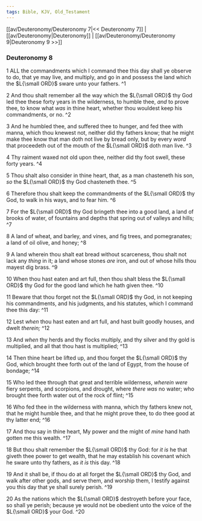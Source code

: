 ```yaml
---
tags: Bible, KJV, Old_Testament
---
```


[[av/Deuteronomy/Deuteronomy 7|<< Deuteronomy 7]] | [[av/Deuteronomy|Deuteronomy]] | [[av/Deuteronomy/Deuteronomy 9|Deuteronomy 9 >>]]

### Deuteronomy 8

1 ALL the commandments which I command thee this day shall ye observe to do, that ye may live, and multiply, and go in and possess the land which the $L{\small ORD}$ sware unto your fathers. ^1

2 And thou shalt remember all the way which the $L{\small ORD}$ thy God led thee these forty years in the wilderness, to humble thee, _and_ to prove thee, to know what _was_ in thine heart, whether thou wouldest keep his commandments, or no. ^2

3 And he humbled thee, and suffered thee to hunger, and fed thee with manna, which thou knewest not, neither did thy fathers know; that he might make thee know that man doth not live by bread only, but by every _word_ that proceedeth out of the mouth of the $L{\small ORD}$ doth man live. ^3

4 Thy raiment waxed not old upon thee, neither did thy foot swell, these forty years. ^4

5 Thou shalt also consider in thine heart, that, as a man chasteneth his son, _so_ the $L{\small ORD}$ thy God chasteneth thee. ^5

6 Therefore thou shalt keep the commandments of the $L{\small ORD}$ thy God, to walk in his ways, and to fear him. ^6

7 For the $L{\small ORD}$ thy God bringeth thee into a good land, a land of brooks of water, of fountains and depths that spring out of valleys and hills; ^7

8 A land of wheat, and barley, and vines, and fig trees, and pomegranates; a land of oil olive, and honey; ^8

9 A land wherein thou shalt eat bread without scarceness, thou shalt not lack any _thing_ in it; a land whose stones _are_ iron, and out of whose hills thou mayest dig brass. ^9

10 When thou hast eaten and art full, then thou shalt bless the $L{\small ORD}$ thy God for the good land which he hath given thee. ^10

11 Beware that thou forget not the $L{\small ORD}$ thy God, in not keeping his commandments, and his judgments, and his statutes, which I command thee this day: ^11

12 Lest _when_ thou hast eaten and art full, and hast built goodly houses, and dwelt _therein;_ ^12

13 And _when_ thy herds and thy flocks multiply, and thy silver and thy gold is multiplied, and all that thou hast is multiplied; ^13

14 Then thine heart be lifted up, and thou forget the $L{\small ORD}$ thy God, which brought thee forth out of the land of Egypt, from the house of bondage; ^14

15 Who led thee through that great and terrible wilderness, _wherein_ _were_ fiery serpents, and scorpions, and drought, where _there_ _was_ no water; who brought thee forth water out of the rock of flint; ^15

16 Who fed thee in the wilderness with manna, which thy fathers knew not, that he might humble thee, and that he might prove thee, to do thee good at thy latter end; ^16

17 And thou say in thine heart, My power and the might of _mine_ hand hath gotten me this wealth. ^17

18 But thou shalt remember the $L{\small ORD}$ thy God: for _it_ _is_ he that giveth thee power to get wealth, that he may establish his covenant which he sware unto thy fathers, as _it_ _is_ this day. ^18

19 And it shall be, if thou do at all forget the $L{\small ORD}$ thy God, and walk after other gods, and serve them, and worship them, I testify against you this day that ye shall surely perish. ^19

20 As the nations which the $L{\small ORD}$ destroyeth before your face, so shall ye perish; because ye would not be obedient unto the voice of the $L{\small ORD}$ your God. ^20
